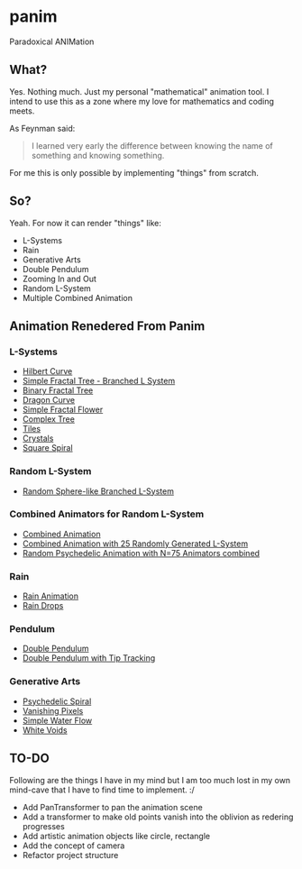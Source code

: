 # panim
Paradoxical ANIMation

## What?
Yes. Nothing much. Just my personal "mathematical" animation tool.
I intend to use this as a zone where my love for mathematics and coding meets. 

As Feynman said:
> I learned very early the difference between knowing the name of something and knowing something.


For me this is only possible by implementing "things" from scratch.

## So?
Yeah. For now it can render "things" like:
- L-Systems
- Rain
- Generative Arts
- Double Pendulum
- Zooming In and Out
- Random L-System
- Multiple Combined Animation

## Animation Renedered From Panim

### L-Systems
- [Hilbert Curve](https://www.youtube.com/watch?v=YmBgv_ttd4o)
- [Simple Fractal Tree - Branched L System](https://www.youtube.com/watch?v=v_XYCuwM1lQ)
- [Binary Fractal Tree](https://www.youtube.com/watch?v=qzYDGGJ6tH4)
- [Dragon Curve](https://www.youtube.com/watch?v=ZkI2Dg7yZo0)
- [Simple Fractal Flower](https://www.youtube.com/watch?v=WvZ4rlcGFvs)
- [Complex Tree](https://www.youtube.com/watch?v=PW8Vq2VeYa4)
- [Tiles](https://www.youtube.com/watch?v=n2surTrThXk)
- [Crystals](https://www.youtube.com/watch?v=VVgVbBwdybw)
- [Square Spiral](https://www.youtube.com/watch?v=zCrNb2teSkA)

### Random L-System
- [Random Sphere-like Branched L-System](https://www.youtube.com/watch?v=M20CyhPMbKU)

### Combined Animators for Random L-System
- [Combined Animation](https://www.youtube.com/watch?v=ZD2eDmWKgV4)
- [Combined Animation with 25 Randomly Generated L-System](https://www.youtube.com/watch?v=CesihF7eVt)
- [Random Psychedelic Animation with N=75 Animators combined](https://www.youtube.com/watch?v=Cc8_EhgjVv0)


### Rain
- [Rain Animation](https://www.youtube.com/watch?v=mUZdfECU09A)
- [Rain Drops](https://www.youtube.com/watch?v=kK2ZekDgocw)


### Pendulum
- [Double Pendulum](https://www.youtube.com/watch?v=Jv21HIJOANE)
- [Double Pendulum with Tip Tracking](https://www.youtube.com/watch?v=y_JSQc1tqF4)

### Generative Arts
- [Psychedelic Spiral](https://www.youtube.com/watch?v=dyrQ81b2DxY)
- [Vanishing Pixels](https://www.youtube.com/watch?v=r0Rw-ix-5PY)
- [Simple Water Flow](https://www.youtube.com/watch?v=wMujrvugwIk)
- [White Voids](https://www.youtube.com/watch?v=Q_KM3v3K3_I)


## TO-DO
Following are the things I have in my mind but I am too much lost in my own mind-cave that I have to find time to implement. :/

- Add PanTransformer to pan the animation scene
- Add a transformer to make old points vanish into the oblivion as redering progresses
- Add artistic animation objects like circle, rectangle
- Add the concept of camera
- Refactor project structure
